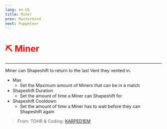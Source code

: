 ```yaml
---
lang: en-US
title: Miner
prev: Mastermind
next: Puppeteer
---
```


# <font color="red">⛏️ <b>Miner</b></font> <Badge text="Concealing" type="tip" vertical="middle"/>

***

Miner can Shapeshift to return to the last Vent they vented in.

- Max
  - Set the Maximum amount of Miners that can be in a match
- Shapeshift Duration
  - Set the amount of time a Miner can Shapeshift for
- Shapeshift Cooldown
  - Set the amount of time a Miner has to wait before they can Shapeshift again

> From: TOHR & Coding: [KARPED1EM](https://github.com/KARPED1EM)

